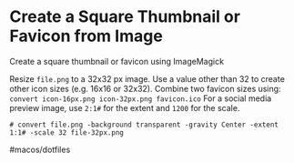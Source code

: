 # Create a Square Thumbnail or Favicon from Image

Create a square thumbnail or favicon using ImageMagick

Resize `file.png` to a 32x32 px image. Use a value other than 32 to create other icon sizes (e.g. 16x16 or 32x32). Combine two favicon sizes using: `convert icon-16px.png icon-32px.png favicon.ico` For a social media preview image, use `2:1#` for the extent and `1200` for the scale.

`# convert file.png -background transparent -gravity Center -extent 1:1# -scale 32 file-32px.png`


#macos/dotfiles